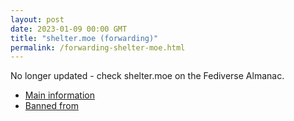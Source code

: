```yaml
---
layout: post
date: 2023-01-09 00:00 GMT
title: "shelter.moe (forwarding)"
permalink: /forwarding-shelter-moe.html
---
```


No longer updated - check shelter.moe on the Fediverse Almanac.

* [Main information](https://www.fediversealmanac.com/api/v1/instances/shelter.moe)
* [Banned from](https://www.fediversealmanac.com/api/v1/instances/shelter.moe/banned_from)

